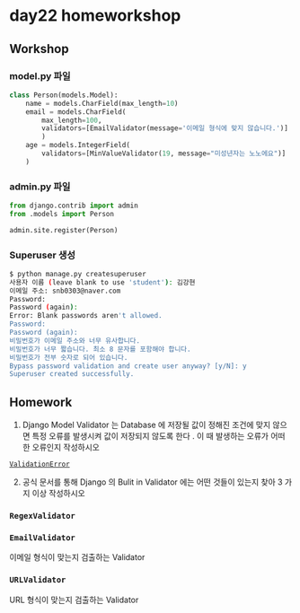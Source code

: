 # day22 homeworkshop

## Workshop

### model.py 파일

```python
class Person(models.Model):
    name = models.CharField(max_length=10)
    email = models.CharField(
        max_length=100,
        validators=[EmailValidator(message='이메일 형식에 맞지 않습니다.')]
        )
    age = models.IntegerField(
        validators=[MinValueValidator(19, message="미성년자는 노노에요")]
    )
```

### admin.py 파일

```python
from django.contrib import admin
from .models import Person

admin.site.register(Person)
```

### Superuser 생성

```bash
$ python manage.py createsuperuser
사용자 이름 (leave blank to use 'student'): 김강현
이메일 주소: snb0303@naver.com
Password:
Password (again):
Error: Blank passwords aren't allowed.
Password:
Password (again):
비밀번호가 이메일 주소와 너무 유사합니다.
비밀번호가 너무 짧습니다. 최소 8 문자를 포함해야 합니다.
비밀번호가 전부 숫자로 되어 있습니다.
Bypass password validation and create user anyway? [y/N]: y
Superuser created successfully.
```

## Homework

1. Django Model Validator 는 Database 에 저장될 값이 정해진 조건에 맞지 않으면 특정
   오류를 발생시켜 값이 저장되지 않도록 한다 . 이 때 발생하는 오류가 어떠한 오류인지
   작성하시오

  [`ValidationError`](https://docs.djangoproject.com/en/2.2/ref/exceptions/#django.core.exceptions.ValidationError) 

2. 공식 문서를 통해 Django 의 Bulit in Validator 에는 어떤 것들이 있는지 찾아 3 가지 이상
   작성하시오

### `RegexValidator`

### `EmailValidator`

이메일 형식이 맞는지 검출하는 Validator

### `URLValidator`

URL 형식이 맞는지 검출하는 Validator

